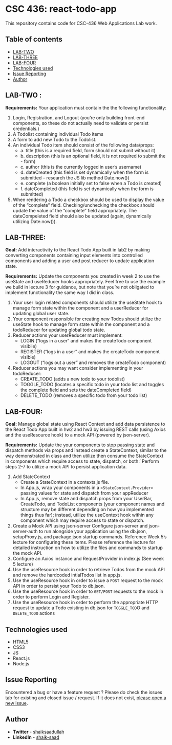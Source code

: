 # CSC 436: react-todo-app
This repository contains code for CSC-436 Web Applications Lab work.
## **Table of contents**

- [LAB-TWO](#lab-two)
- [LAB-THREE](#lab-three)
- [LAB-FOUR](#lab-four)
- [Technologies used](#technologies-used)
- [Issue Reporting](#issue-reporting)
- [Author](#author)


## **LAB-TWO** : 
**Requirements:**
Your application must contain the the following functionality:
1. Login, Registration, and Logout (you’re only building front-end components, so these do
not actually need to validate or persist credentials.)
2. A Todolist containing individual Todo items
3. A form to add new Todo to the Todolist.
4. An individual Todo item should consist of the following data/props:
    - a. title (this is a required field, form should not submit without it)
    - b. description (this is an optional field, it is not required to submit the - form)
    - c. author (this is the currently logged in user’s username)
    - d. dateCreated (this field is set dynamically when the form is submitted – research the JS lib method Date.now())
    - e. complete (a boolean initially set to false when a Todo is created)
    - f. dateCompleted (this field is set dynamically when the form is submitted)
5. When rendering a Todo a checkbox should be used to display the value of the “complete”
field. Checking/unchecking the checkbox should update the value of the “complete” field
appropriately. The dateCompeleted field should also be updated (again, dynamically
utilizing Date.now()).

## **LAB-THREE**:
**Goal:** Add interactivity to the React Todo App built in lab2 by making converting components containing input elements into controlled components and adding a user and post reducer to update application state.

**Requirements:**
Update the components you created in week 2 to use the useState and useReducer hooks
appropriately. Feel free to use the example we build in lecture 3 for guidance, but note that
you’re not obligated to implement functionality the same way I did in class.
1. Your user login related components should utilize the useState hook to manage form
state within the component and a userReducer for updating global user state.
2. Your component responsible for creating new Todos should utilize the useState hook
to manage form state within the component and a todoReducer for updating global
todo state.
3. Reducer actions your userReducer must implement:
    - LOGIN (“logs in a user“ and makes the createTodo component visibile)
    - REGISTER (“logs in a user” and makes the createTodo component visible)
    - LOGOUT (“logs out a user” and removes the createTodo component)
4. Reducer actions you may want consider implementing in your todoReducer:
    - CREATE_TODO (adds a new todo to your todolist)
    - TOGGLE_TODO (locates a specific todo in your todo list and toggles the complete
    field and sets the dateCompleted field)
    - DELETE_TODO (removes a specific todo from your todo list)


## **LAB-FOUR**:
**Goal:** 
Manage global state using React Context and add data persistence to the React Todo
App built in hw2 and hw3 by issuing REST calls (using Axios and the useResource hook) to a
mock API (powered by json-server).

**Requirements:**
Update the your components to stop passing state and dispatch methods via props and
instead create a StateContext, similar to the way demonstrated in class and then utilize then
consume the StateContext in components which require access to state, dispatch, or both.’
Perform steps 2-7 to utilize a mock API to persist application data.
1. Add StateContext
    - Create a StateContext in a contexts.js file.
    - In App.js, wrap your components in a `<StateContext.Provider>` passing values for
    state and dispatch from your appReducer
    - In App.js, remove state and dispatch props from your UserBar, CreateTodo, and
    TodoList components (your component names and structure may be different
    depending on how you implemented things thus far); instead, utilize the
    useContext hook within any component which may require access to state or
    dispatch.
2. Create a Mock API using json-server
Configure json-server and json-server-auth to run alongside your application using
the db.json, setupProxy.js, and package.json startup commands. Reference Week 5’s
lecture for configuring these items.
Please reference the lecture for detailed instruction on how to utilize the files and
commands to startup the mock API.
3. Configure an Axios instance and RequestProvider in index.js (See week 5 lecture)
4. Use the useResource hook in order to retrieve Todos from the mock API and
remove the hardcoded intialTodos list in app.js. 
5. Use the useResource hook in order to issue a `POST` request to the mock API in
order to persist your Todo to db.json. 
6. Use the useResource hook in order to `GET/POST` requests to the mock in order to perform Login and Register. 
7. Use the useResource hook in order to perform the appropriate HTTP request to
update a Todo existing in db.json for `TOGGLE_TOD`O and `DELETE_TODO` actions

## **Technologies used**

- HTML5
- CSS3
- JS
- React.js
- Node.js

## **Issue Reporting**

Encountered a bug or have a feature request ? Please do check the issues tab for existing and closed issue / request. If it does not exist, [please open a new issue](https://github.com/shaik-saad/CSC-436-react-todo-app/issues).

## **Author**

- **Twitter** - [shaiksaadullah](https://twitter.com/shaiksaadullah)
- **LinkedIn** - [shaik-saad](https://www.linkedin.com/in/shaik-saad)

